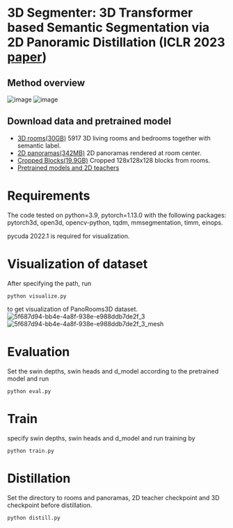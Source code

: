 # 3D Segmenter: 3D Transformer based Semantic Segmentation via 2D Panoramic Distillation (ICLR 2023 [paper](https://openreview.net/pdf?id=4dZeBJ83oxk))
## Method overview
![image](https://user-images.githubusercontent.com/41735931/235295741-82727ba1-b6a0-43e3-ad97-9fe018d57408.png)
![image](https://user-images.githubusercontent.com/41735931/235295747-297b44cd-3f9c-4e3e-8c5e-24ad466417be.png)
## Download data and pretrained model
* [3D rooms(30GB)](https://drive.google.com/file/d/1AMfeOt6V_igSoM5xq17b9xh1p9KaHKW-/view?usp=sharing) 5917 3D living rooms and bedrooms together with semantic label.
* [2D panoramas(342MB)](https://drive.google.com/file/d/1Mj36Y_tBDBzZRv20js-aBKp4QYy80nfm/view?usp=sharing) 2D panoramas rendered at room center. 
* [Cropped Blocks(19.9GB)](https://drive.google.com/file/d/1jQjg9jW1OQtnLayzdZZlpnkyOZSSRrtW/view?usp=sharing) Cropped 128x128x128 blocks from rooms.
* [Pretrained models and 2D teachers](https://drive.google.com/file/d/1Oh5NYdPn5ZBxwC0GKRyYFZgwS4EkbUhW/view?usp=sharing)
# Requirements
The code tested on python=3.9, pytorch=1.13.0 with the following packages: pytorch3d, open3d, opencv-python, tqdm, mmsegmentation, timm, einops.

pycuda 2022.1 is required for visualization.

# Visualization of dataset
After specifying the path, run
```
python visualize.py
```
to get visualization of PanoRooms3D dataset.
![5f687d94-bb4e-4a8f-938e-e988ddb7de2f_3](https://user-images.githubusercontent.com/41735931/235433510-87ef3e44-c127-44a6-8f65-fa6b5b29217e.jpg)
![5f687d94-bb4e-4a8f-938e-e988ddb7de2f_3_mesh](https://user-images.githubusercontent.com/41735931/235433528-820d0116-0e89-4b96-a71f-e94a8214cdff.png)

# Evaluation
Set the swin depths, swin heads and d_model according to the pretrained model and run
```
python eval.py
```
# Train
specify swin depths, swin heads and d_model and run training by
```
python train.py
```
# Distillation
Set the directory to rooms and panoramas, 2D teacher checkpoint and 3D checkpoint before distillation.
```
python distill.py
```


